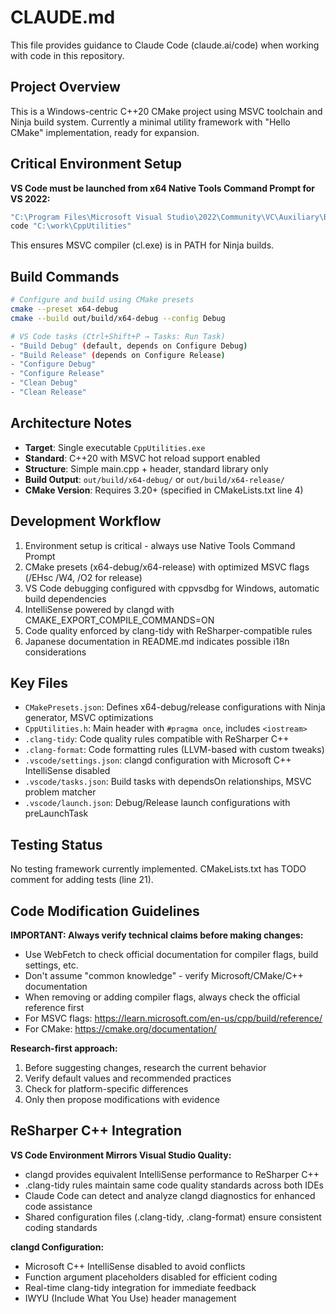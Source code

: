 # CLAUDE.md

This file provides guidance to Claude Code (claude.ai/code) when working with code in this repository.

## Project Overview
This is a Windows-centric C++20 CMake project using MSVC toolchain and Ninja build system. Currently a minimal utility framework with "Hello CMake" implementation, ready for expansion.

## Critical Environment Setup
**VS Code must be launched from x64 Native Tools Command Prompt for VS 2022:**
```cmd
"C:\Program Files\Microsoft Visual Studio\2022\Community\VC\Auxiliary\Build\vcvars64.bat"
code "C:\work\CppUtilities"
```
This ensures MSVC compiler (cl.exe) is in PATH for Ninja builds.

## Build Commands
```bash
# Configure and build using CMake presets
cmake --preset x64-debug
cmake --build out/build/x64-debug --config Debug

# VS Code tasks (Ctrl+Shift+P → Tasks: Run Task)
- "Build Debug" (default, depends on Configure Debug)
- "Build Release" (depends on Configure Release) 
- "Configure Debug"
- "Configure Release"
- "Clean Debug"
- "Clean Release"
```

## Architecture Notes
- **Target**: Single executable `CppUtilities.exe`
- **Standard**: C++20 with MSVC hot reload support enabled
- **Structure**: Simple main.cpp + header, standard library only
- **Build Output**: `out/build/x64-debug/` or `out/build/x64-release/`
- **CMake Version**: Requires 3.20+ (specified in CMakeLists.txt line 4)

## Development Workflow
1. Environment setup is critical - always use Native Tools Command Prompt
2. CMake presets (x64-debug/x64-release) with optimized MSVC flags (/EHsc /W4, /O2 for release)
3. VS Code debugging configured with cppvsdbg for Windows, automatic build dependencies
4. IntelliSense powered by clangd with CMAKE_EXPORT_COMPILE_COMMANDS=ON
5. Code quality enforced by clang-tidy with ReSharper-compatible rules
6. Japanese documentation in README.md indicates possible i18n considerations

## Key Files
- `CMakePresets.json`: Defines x64-debug/release configurations with Ninja generator, MSVC optimizations
- `CppUtilities.h`: Main header with `#pragma once`, includes `<iostream>`
- `.clang-tidy`: Code quality rules compatible with ReSharper C++
- `.clang-format`: Code formatting rules (LLVM-based with custom tweaks)
- `.vscode/settings.json`: clangd configuration with Microsoft C++ IntelliSense disabled
- `.vscode/tasks.json`: Build tasks with dependsOn relationships, MSVC problem matcher
- `.vscode/launch.json`: Debug/Release launch configurations with preLaunchTask

## Testing Status
No testing framework currently implemented. CMakeLists.txt has TODO comment for adding tests (line 21).

## Code Modification Guidelines
**IMPORTANT: Always verify technical claims before making changes:**
- Use WebFetch to check official documentation for compiler flags, build settings, etc.
- Don't assume "common knowledge" - verify Microsoft/CMake/C++ documentation
- When removing or adding compiler flags, always check the official reference first
- For MSVC flags: https://learn.microsoft.com/en-us/cpp/build/reference/
- For CMake: https://cmake.org/documentation/

**Research-first approach:**
1. Before suggesting changes, research the current behavior
2. Verify default values and recommended practices
3. Check for platform-specific differences
4. Only then propose modifications with evidence

## ReSharper C++ Integration
**VS Code Environment Mirrors Visual Studio Quality:**
- clangd provides equivalent IntelliSense performance to ReSharper C++
- .clang-tidy rules maintain same code quality standards across both IDEs
- Claude Code can detect and analyze clangd diagnostics for enhanced code assistance
- Shared configuration files (.clang-tidy, .clang-format) ensure consistent coding standards

**clangd Configuration:**
- Microsoft C++ IntelliSense disabled to avoid conflicts
- Function argument placeholders disabled for efficient coding
- Real-time clang-tidy integration for immediate feedback
- IWYU (Include What You Use) header management

